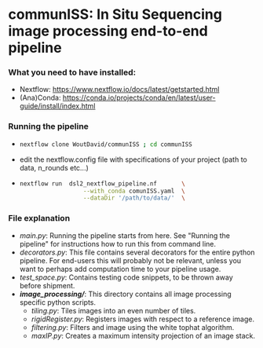 # communISS: In Situ Sequencing image processing end-to-end pipeline

### What you need to have installed:
- Nextflow: https://www.nextflow.io/docs/latest/getstarted.html
- (Ana)Conda: https://conda.io/projects/conda/en/latest/user-guide/install/index.html

### Running the pipeline
- 	```bash
	nextflow clone WoutDavid/communISS ; cd communISS
	```
- edit the nextflow.config file with specifications of your project (path to data, n_rounds etc...)
- ```bash
  nextflow run  dsl2_nextflow_pipeline.nf		\
					--with_conda comunISS.yaml	\
					--dataDir '/path/to/data/'	\
	```


### File explanation
- *main.py*: Running the pipeline starts from here. See "Running the pipeline" for instructions how to run this from command line.
- *decorators.py*: This file contains several decorators for the entire python pipeline. For end-users this will probably not be relevant, unless you want to perhaps add computation time to your pipeline usage.
- *test_space.py*: Contains testing code snippets, to be thrown away before shipment.
- ***image_processing/***: This directory contains all image processing specific python scripts.
	- *tiling.py*: Tiles images into an even number of tiles.
	- *rigidRegister.py*: Registers images with respect to a reference image.
	- *filtering.py*: Filters and image using the white tophat algorithm.
	- *maxIP.py*: Creates a maximum intensity projection of an image stack.
